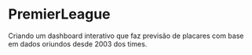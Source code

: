 # PremierLeague
Criando um dashboard interativo que faz previsão de placares com base em dados oriundos desde 2003 dos times.
